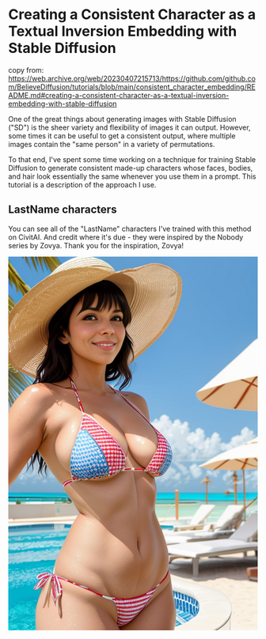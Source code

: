# Creating a Consistent Character as a Textual Inversion Embedding with Stable Diffusion

copy from: https://web.archive.org/web/20230407215713/https://github.com/github.com/BelieveDiffusion/tutorials/blob/main/consistent_character_embedding/README.md#creating-a-consistent-character-as-a-textual-inversion-embedding-with-stable-diffusion

One of the great things about generating images with Stable Diffusion ("SD") is the sheer variety and flexibility of images it can output. However, some times it can be useful to get a consistent output, where multiple images contain the "same person" in a variety of permutations.

To that end, I've spent some time working on a technique for training Stable Diffusion to generate consistent made-up characters whose faces, bodies, and hair look essentially the same whenever you use them in a prompt. This tutorial is a description of the approach I use.

## LastName characters

You can see all of the "LastName" characters I've trained with this method on CivitAI. And credit where it's due - they were inspired by the Nobody series by Zovya. Thank you for the inspiration, Zovya!

![Antonia](https://github.com/carlosmizabi/stablediffusion/blob/main/lastname_antonia.jpg?raw=true])


